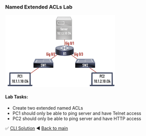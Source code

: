 ### Named Extended ACLs Lab
![Lab topology](https://github.com/tech-zero/assets/blob/main/images/acl.png?raw=true)
#### Lab Tasks:
- Create two extended named ACLs
- PC1 should only be able to ping server and have Telnet access
- PC2 should only be able to ping server and have HTTP access
  
✅ [CLI Solution](https://github.com/tech-zero/assets/blob/main/solutions/acl-lab1.md)
◀️ [Back to main](/)
